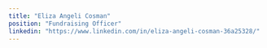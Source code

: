 ```yaml
---
title: "Eliza Angeli Cosman"
position: "Fundraising Officer"
linkedin: "https://www.linkedin.com/in/eliza-angeli-cosman-36a25328/"
---
```

